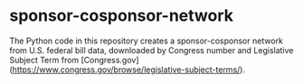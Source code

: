# sponsor-cosponsor-network
The Python code in this repository creates a sponsor-cosponsor network from U.S. federal bill data, downloaded by Congress number and Legislative Subject Term from [Congress.gov] (https://www.congress.gov/browse/legislative-subject-terms/).
